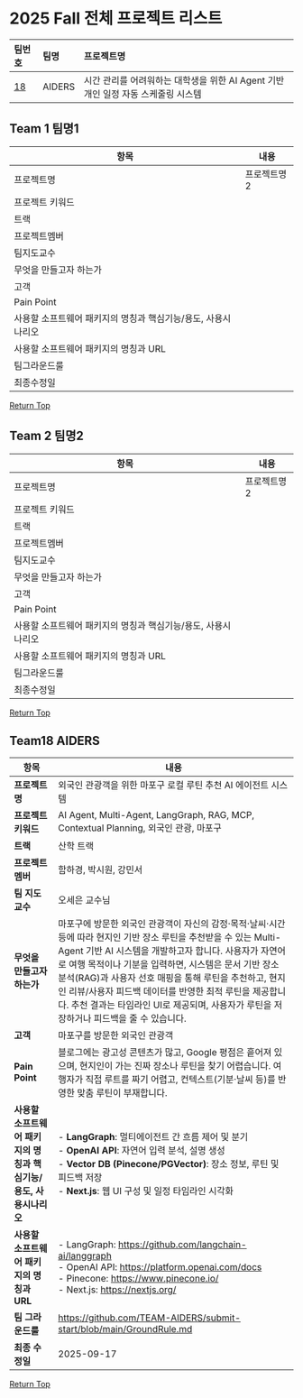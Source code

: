# 2025 Fall 전체 프로젝트 리스트
|팀번호|팀명|프로젝트명|
|:---|:---|:---|
|[18](#team-18-AIDERS)|AIDERS|시간 관리를 어려워하는 대학생을 위한 AI Agent 기반 개인 일정 자동 스케줄링 시스템|

## Team 1 팀명1
|항목|내용|
|---|---|
|프로젝트명|프로젝트명2|
|프로젝트 키워드||
|트랙||
|프로젝트멤버||
|팀지도교수||
|무엇을 만들고자 하는가||
|고객||
|Pain Point||
|사용할 소프트웨어 패키지의 명칭과 핵심기능/용도, 사용시나리오||
|사용할 소프트웨어 패키지의 명칭과 URL||
|팀그라운드룰||
|최종수정일||

  [Return Top](#2025-Fall-전체-프로젝트-리스트)

## Team 2 팀명2
|항목|내용|
|---|---|
|프로젝트명|프로젝트명2|
|프로젝트 키워드||
|트랙||
|프로젝트멤버||
|팀지도교수||
|무엇을 만들고자 하는가||
|고객||
|Pain Point||
|사용할 소프트웨어 패키지의 명칭과 핵심기능/용도, 사용시나리오||
|사용할 소프트웨어 패키지의 명칭과 URL||
|팀그라운드룰||
|최종수정일||

  [Return Top](#2025-Fall-전체-프로젝트-리스트)

## Team18 AIDERS

| 항목 | 내용 |
|------|------|
| **프로젝트명** | 외국인 관광객을 위한 마포구 로컬 루틴 추천 AI 에이전트 시스템 |
| **프로젝트 키워드** | AI Agent, Multi-Agent, LangGraph, RAG, MCP, Contextual Planning, 외국인 관광, 마포구 |
| **트랙** | 산학 트랙 |
| **프로젝트 멤버** | 함하경, 박시원, 강민서 |
| **팀 지도교수** | 오세은 교수님 |
| **무엇을 만들고자 하는가** | 마포구에 방문한 외국인 관광객이 자신의 감정·목적·날씨·시간 등에 따라 현지인 기반 장소 루틴을 추천받을 수 있는 Multi-Agent 기반 AI 시스템을 개발하고자 합니다. 사용자가 자연어로 여행 목적이나 기분을 입력하면, 시스템은 문서 기반 장소 분석(RAG)과 사용자 선호 매핑을 통해 루틴을 추천하고, 현지인 리뷰/사용자 피드백 데이터를 반영한 최적 루틴을 제공합니다. 추천 결과는 타임라인 UI로 제공되며, 사용자가 루틴을 저장하거나 피드백을 줄 수 있습니다. |
| **고객** | 마포구를 방문한 외국인 관광객 |
| **Pain Point** | 블로그에는 광고성 콘텐츠가 많고, Google 평점은 흩어져 있으며, 현지인이 가는 진짜 장소나 루틴을 찾기 어렵습니다. 여행자가 직접 루트를 짜기 어렵고, 컨텍스트(기분·날씨 등)를 반영한 맞춤 루틴이 부재합니다. |
| **사용할 소프트웨어 패키지의 명칭과 핵심기능/용도, 사용시나리오** | - **LangGraph**: 멀티에이전트 간 흐름 제어 및 분기<br> - **OpenAI API**: 자연어 입력 분석, 설명 생성 <br> - **Vector DB (Pinecone/PGVector)**: 장소 정보, 루틴 및 피드백  저장<br> - **Next.js**: 웹 UI 구성 및 일정 타임라인 시각화 |
| **사용할 소프트웨어 패키지의 명칭과 URL** | - LangGraph: https://github.com/langchain-ai/langgraph <br> - OpenAI API: https://platform.openai.com/docs <br> - Pinecone: https://www.pinecone.io/ <br> - Next.js: https://nextjs.org/ |
| **팀 그라운드룰** | https://github.com/TEAM-AIDERS/submit-start/blob/main/GroundRule.md |
| **최종 수정일** | 2025-09-17 |


  [Return Top](#2025-Fall-전체-프로젝트-리스트)
